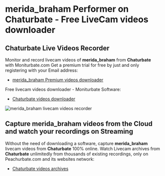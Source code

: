 # merida_braham Performer on Chaturbate - Free LiveCam videos downloader

## Chaturbate Live Videos Recorder

Monitor and record livecam videos of **merida_braham** from **Chaturbate** with Moniturbate.com
Get a premium trial for free by just and only registering with your Email address:
* [merida_braham Premium videos downloader](https://moniturbate.com/request-demo-licence-key.html)

Free livecam videos downloader - Moniturbate Software:
* [Chaturbate videos downloader](https://moniturbate.com/moniturbate-download-software.html)

![merida_braham livecam videos recorder](https://peachurnet.com/templates/moniturbate-software.png)


## Capture merida_braham videos from the Cloud and watch your recordings on Streaming

Without the need of downloading a software, capture **merida_braham** livecam videos from **Chaturbate** 100% online.
Watch Livecam archives from **Chaturbate** unlimitedly from thousands of existing recordings, only on Peachurbate.com and its websites network:
* [Chaturbate videos archives](https://peachurnet.com/)